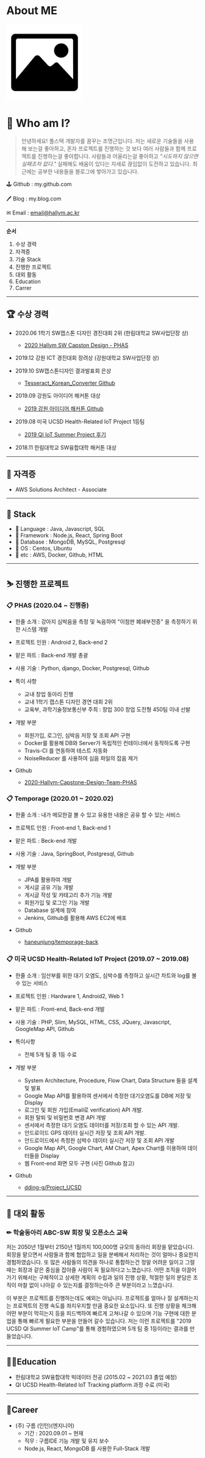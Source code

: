 # About ME 
<img src="./images/image.png" width="200" height="200">


# 🤔 Who am I?

> 안녕하세요! 풀스택 개발자를 꿈꾸는 조명근입니다. 
> 저는 새로운 기술들을 사용해 보는걸 좋아하고, 
> 혼자 프로젝트를 진행하는 것 보다 여러 사람들과 함께 프로젝트를 진행하는걸 좋아합니다. 
> 사람들과 어울리는걸 좋아하고 
> *"시도하지 않으면 실패조차 없다."* 
> 실패해도 배움이 있다는 자세로 끊임없이 도전하고 있습니다. 
> 최근에는 공부한 내용들을 블로그에 쌓아가고 있습니다.

🕹 Github : my.github.com

🖊 Blog : my.blog.com

✉ Email : email@hallym.ac.kr


---

**순서**

1. 수상 경력
2. 자격증
3. 기술 Stack
4. 진행한 프로젝트
5. 대외 활동
6. Education
7. Carrer

---

## 🏆 수상 경력

- 2020.06 1학기 SW캡스톤 디자인 경진대회 2위 (한림대학교 SW사업단장 상)
  - [2020 Hallym SW Capston Design - PHAS](https://github.com/2020-Hallym-Capstone-Design-Team-PHAS)
  
- 2019.12 강원 ICT 경진대회 장려상 (강원대학교 SW사업단장 상)

- 2019.10 SW캡스톤디자인 결과발표회 은상
  - [Tesseract_Korean_Converter Github](https://github.com/dding-g/Tesseract_Korean_Converter)
  
- 2019.09 강원도 아이디어 해커톤 대상
  - [2019 강원 아이디어 해커톤 Github](https://github.com/dding-g/2019_Gangwon_IDEA_SW_HACKATHON)
 
- 2019.08 미국 UCSD Health-Related IoT Project 1등팀
  - [2019 QI IoT Summer Project 후기](https://ddingg.tistory.com/24?category=845598)

- 2018.11 한림대학교 SW융합대학 해커톤 대상

---

## 📄 자격증

- AWS Solutions Architect - Associate

---

## 📌 Stack

- 📙 Language : Java, Javascript, SQL
- 📕 Framework : Node.js, React, Spring Boot
- 📔 Database : MongoDB, MySQL, Postgresql
- 📘 OS : Centos, Ubuntu
- 📗 etc : AWS, Docker, Github, HTML

---

## ⛷ 진행한 프로젝트

### 📋 PHAS (2020.04 ~ 진행중)

- 한줄 소개 : 강아지 심박음을 측정 및 녹음하여 "이첨판 폐쇄부전증" 을 측정하기 위한 시스템 개발
- 프로젝트 인원 : Android 2, Back-end 2
- 맡은 파트 : Back-end 개발 총괄
- 사용 기술 : Python, django, Docker, Postgresql, Github
- 특이 사항
  - 교내 창업 동아리 진행
  - 교내 1학기 캡스톤 디자인 경연 대회 2위
  - 교육부, 과학기술정보통신부 주최 : 창업 300 창업 도전형 450팀 이내 선발

- 개발 부분
  - 회원가입, 로그인, 심박음 저장 및 조회 API 구현
  - Docker를 활용해 DB와 Server가 독립적인 컨테이너에서 동작하도록 구현
  - Travis-CI 를 연동하여 테스트 자동화 
  - NoiseReducer 를 사용하여 심음 파일의 잡음 제거

- Github

  - [2020-Hallym-Capstone-Design-Team-PHAS](https://github.com/2020-Hallym-Capstone-Design-Team-PHAS)

### 📋 Temporage (2020.01 ~ 2020.02)

- 한줄 소개 : 내가 메모한걸 볼 수 있고 유용한 내용은 공유 할 수 있는 서비스
- 프로젝트 인원 : Front-end 1, Back-end 1
- 맡은 파트 : Beck-end 개발
- 사용 기술 : Java, SpringBoot, Postgresql, Github
- 개발 부분

  - JPA를 활용하여 개발
  - 게시글 공유 기능 개발
  - 게시글 작성 및 카테고리 추가 기능 개발
  - 회원가입 및 로그인 기능 개발
  - Database 설계에 참여
  - Jenkins, Github를 활용해 AWS EC2에 배포

- Github

  - [haneunjung/temporage-back](https://github.com/haneunjung/temporage-back)

### 📋 미국 UCSD Health-Related IoT Project (2019.07 ~ 2019.08)

- 한줄 소개 : 임산부를 위한 대기 오염도, 심박수를 측정하고 실시간 차트와 log를 볼 수 있는 서비스
- 프로젝트 인원 : Hardware 1, Android2, Web 1
- 맡은 파트 : Front-end, Back-end 개발
- 사용 기술 : PHP, Slim, MySQL, HTML, CSS, JQuery, Javascript, GoogleMap API, Github
- 특이사항
  - 전체 5개 팀 중 1등 수료
- 개발 부분

  - System Architecture, Procedure, Flow Chart, Data Structure 들을 설계 및 발표
  - Google Map API를 활용하여 센서에서 측정한 대기오염도를 DB에 저장 및 Display
  - 로그인 및 회원 가입(Email로 verification) API 개발. 
  - 회원 탈퇴 및 비밀번호 변경 API 개발
  - 센서에서 측정한 대기 오염도 데이터를 저장/조회 할 수 있는 API 개발.
  - 안드로이드 GPS 데이터 실시간 저장 및 조회 API 개발.
  - 안드로이드에서 측정한 심박수 데이터 실시간 저장 및 조회 API 개발
  - Google Map API, Google Chart, AM Chart, Apex Chart를 이용하여 데이터들을 Display
  - 웹 Front-end 화면 모두 구현 (사진 Github 참고)

- Github

  - [dding-g/Project_UCSD](https://github.com/dding-g/Project_UCSD)

---

## 💎 대외 활동

### ✏ 학술동아리 ABC-SW 회장 및 오픈소스 교육

저는 2050년 1월부터 2150년 1월까지 100,000명 규모의 동아리 회장을 맡았습니다.
회장을 맡으면서 사람들과 함께 협업하고 일을 분배해서 처리하는 것이 얼마나 중요한지 경험하였습니다.
또 많은 사람들의 의견을 하나로 통합하는건 정말 어려운 일이고 
그럴때는 회장과 같은 중심을 잡아줄 사람이 꼭 필요하다고 느꼈습니다.
어떤 조직을 이끌어 가기 위해서는 구체적이고 상세한 계획의 수립과 일의 진행 상황, 적절한 일의 분담은 
조직이 마찰 없이 나아갈 수 있는지를 결정하는아주 큰 부분이라고 느꼈습니다.

이 부분은 프로젝트를 진행하는데도 예외는 아닙니다.
프로젝트를 얼마나 잘 설계하는지는 프로젝트의 진행 속도를 좌지우지할 만큼 중요한 요소입니다.
또 진행 상황을 체크해 어떤 부분이 막히는지 등을 피드백하여 빠르게 고쳐나갈 수 있으며 
기능 구현에 대한 분업을 통해 빠르게 필요한 부분을 만들어 갈수 있습니다.
저는 이런 프로젝트를 "2019 UCSD QI Summer IoT Camp"를 통해 경험하였으며 
5개 팀 중 1등이라는 결과를 만들었습니다.

---

## 🧑‍🎓Education

- 한림대학교 SW융합대학 빅데이터 전공 (2015.02 ~ 2021.03 졸업 예정)
- QI UCSD Health-Related IoT Tracking platform 과정 수료 (미국)

---
## 📔Career

- (주) 구름 (인턴)(엔지니어)
    - 기간 : 2020.09.01 ~ 현재
    - 직무 : 구름IDE 기능 개발 및 유지 보수
    - Node.js, React, MongoDB 를 사용한 Full-Stack 개발
